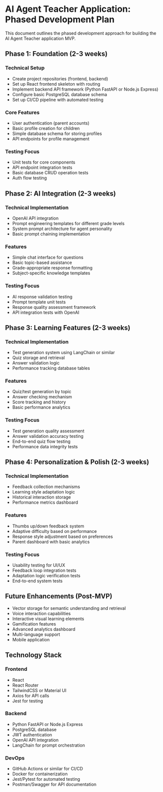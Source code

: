 # AI Agent Teacher Application: Phased Development Plan

This document outlines the phased development approach for building the AI Agent Teacher application MVP.

## Phase 1: Foundation (2-3 weeks)

### Technical Setup
- Create project repositories (frontend, backend)
- Set up React frontend skeleton with routing
- Implement backend API framework (Python FastAPI or Node.js Express)
- Configure basic PostgreSQL database schema
- Set up CI/CD pipeline with automated testing

### Core Features
- User authentication (parent accounts)
- Basic profile creation for children
- Simple database schema for storing profiles
- API endpoints for profile management

### Testing Focus
- Unit tests for core components
- API endpoint integration tests
- Basic database CRUD operation tests
- Auth flow testing

## Phase 2: AI Integration (2-3 weeks)

### Technical Implementation
- OpenAI API integration
- Prompt engineering templates for different grade levels
- System prompt architecture for agent personality
- Basic prompt chaining implementation

### Features
- Simple chat interface for questions
- Basic topic-based assistance
- Grade-appropriate response formatting
- Subject-specific knowledge templates

### Testing Focus
- AI response validation testing
- Prompt template unit tests
- Response quality assessment framework
- API integration tests with OpenAI

## Phase 3: Learning Features (2-3 weeks)

### Technical Implementation
- Test generation system using LangChain or similar
- Quiz storage and retrieval
- Answer validation logic
- Performance tracking database tables

### Features
- Quiz/test generation by topic
- Answer checking mechanism
- Score tracking and history
- Basic performance analytics

### Testing Focus
- Test generation quality assessment
- Answer validation accuracy testing
- End-to-end quiz flow testing
- Performance data integrity tests

## Phase 4: Personalization & Polish (2-3 weeks)

### Technical Implementation
- Feedback collection mechanisms
- Learning style adaptation logic
- Historical interaction storage
- Performance metrics dashboard

### Features
- Thumbs up/down feedback system
- Adaptive difficulty based on performance
- Response style adjustment based on preferences
- Parent dashboard with basic analytics

### Testing Focus
- Usability testing for UI/UX
- Feedback loop integration tests
- Adaptation logic verification tests
- End-to-end system tests

## Future Enhancements (Post-MVP)

- Vector storage for semantic understanding and retrieval
- Voice interaction capabilities
- Interactive visual learning elements
- Gamification features
- Advanced analytics dashboard
- Multi-language support
- Mobile application

## Technology Stack

### Frontend
- React
- React Router
- TailwindCSS or Material UI
- Axios for API calls
- Jest for testing

### Backend
- Python FastAPI or Node.js Express
- PostgreSQL database
- JWT authentication
- OpenAI API integration
- LangChain for prompt orchestration

### DevOps
- GitHub Actions or similar for CI/CD
- Docker for containerization
- Jest/Pytest for automated testing
- Postman/Swagger for API documentation
